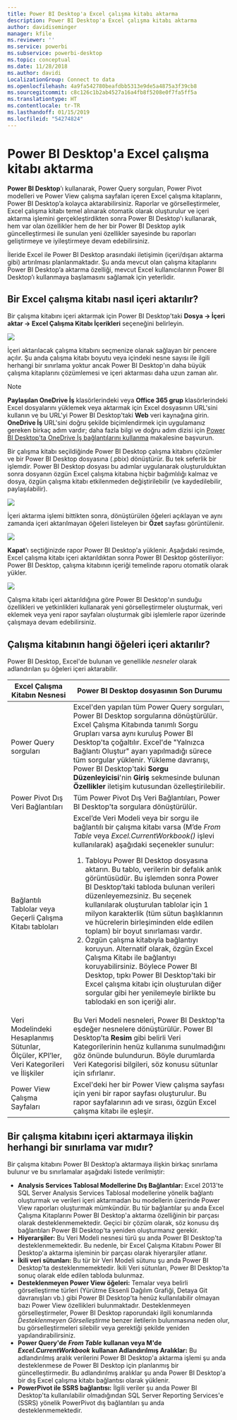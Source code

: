 ```yaml
---
title: Power BI Desktop'a Excel çalışma kitabı aktarma
description: Power BI Desktop'a Excel çalışma kitabı aktarma
author: davidiseminger
manager: kfile
ms.reviewer: ''
ms.service: powerbi
ms.subservice: powerbi-desktop
ms.topic: conceptual
ms.date: 11/28/2018
ms.author: davidi
LocalizationGroup: Connect to data
ms.openlocfilehash: 4a9fa542780beafdbb5313e9de5a4875a3f39cb8
ms.sourcegitcommit: c8c126c1b2ab4527a16a4fb8f5208e0f7fa5ff5a
ms.translationtype: HT
ms.contentlocale: tr-TR
ms.lasthandoff: 01/15/2019
ms.locfileid: "54274824"
---
```

# <a name="import-excel-workbooks-into-power-bi-desktop"></a>Power BI Desktop'a Excel çalışma kitabı aktarma
**Power BI Desktop**’ı kullanarak, Power Query sorguları, Power Pivot modelleri ve Power View çalışma sayfaları içeren Excel çalışma kitaplarını, Power BI Desktop’a kolayca aktarabilirsiniz. Raporlar ve görselleştirmeler, Excel çalışma kitabı temel alınarak otomatik olarak oluşturulur ve içeri aktarma işlemini gerçekleştirdikten sonra Power BI Desktop'ı kullanarak, hem var olan özellikler hem de her bir Power BI Desktop aylık güncelleştirmesi ile sunulan yeni özellikler sayesinde bu raporları geliştirmeye ve iyileştirmeye devam edebilirsiniz.

İleride Excel ile Power BI Desktop arasındaki iletişimin (içeri/dışarı aktarma gibi) artırılması planlanmaktadır. Şu anda mevcut olan çalışma kitaplarını Power BI Desktop’a aktarma özelliği, mevcut Excel kullanıcılarının Power BI Desktop’ı kullanmaya başlamasını sağlamak için yeterlidir.

## <a name="how-do-i-import-an-excel-workbook"></a>Bir Excel çalışma kitabı nasıl içeri aktarılır?
Bir çalışma kitabını içeri aktarmak için Power BI Desktop'taki **Dosya -\> İçeri aktar -\> Excel Çalışma Kitabı İçerikleri** seçeneğini belirleyin.

![](media/desktop-import-excel-workbooks/importexceltopbi_1.png)

İçeri aktarılacak çalışma kitabını seçmenize olanak sağlayan bir pencere açılır. Şu anda çalışma kitabı boyutu veya içindeki nesne sayısı ile ilgili herhangi bir sınırlama yoktur ancak Power BI Desktop'ın daha büyük çalışma kitaplarını çözümlemesi ve içeri aktarması daha uzun zaman alır.

> [!NOTE]
> **Paylaşılan OneDrive İş** klasörlerindeki veya **Office 365 grup** klasörlerindeki Excel dosyalarını yüklemek veya aktarmak için Excel dosyasının URL'sini kullanın ve bu URL'yi Power BI Desktop'taki **Web** veri kaynağına girin. **OneDrive İş** URL'sini doğru şekilde biçimlendirmek için uygulamanız gereken birkaç adım vardır; daha fazla bilgi ve doğru adım dizisi için [Power BI Desktop'ta OneDrive İş bağlantılarını kullanma](desktop-use-onedrive-business-links.md) makalesine başvurun.
> 
> 

Bir çalışma kitabı seçildiğinde Power BI Desktop çalışma kitabını çözümler ve bir Power BI Desktop dosyasına (.pbix) dönüştürür. Bu tek seferlik bir işlemdir. Power BI Desktop dosyası bu adımlar uygulanarak oluşturulduktan sonra dosyanın özgün Excel çalışma kitabına hiçbir bağımlılığı kalmaz ve dosya, özgün çalışma kitabı etkilenmeden değiştirilebilir (ve kaydedilebilir, paylaşılabilir).

![](media/desktop-import-excel-workbooks/importexceltopbi_2.png)

İçeri aktarma işlemi bittikten sonra, dönüştürülen öğeleri açıklayan ve aynı zamanda içeri aktarılmayan öğeleri listeleyen bir **Özet** sayfası görüntülenir.

![](media/desktop-import-excel-workbooks/importexceltopbi_3.png)

**Kapat**'ı seçtiğinizde rapor Power BI Desktop'a yüklenir. Aşağıdaki resimde, Excel çalışma kitabı içeri aktarıldıktan sonra Power BI Desktop gösteriliyor: Power BI Desktop, çalışma kitabının içeriği temelinde raporu otomatik olarak yükler.

![](media/desktop-import-excel-workbooks/importexceltopbi_4.png)

Çalışma kitabı içeri aktarıldığına göre Power BI Desktop'ın sunduğu özellikleri ve yetkinlikleri kullanarak yeni görselleştirmeler oluşturmak, veri eklemek veya yeni rapor sayfaları oluşturmak gibi işlemlerle rapor üzerinde çalışmaya devam edebilirsiniz.

## <a name="which-workbook-elements-are-imported"></a>Çalışma kitabının hangi öğeleri içeri aktarılır?
Power BI Desktop, Excel'de bulunan ve genellikle *nesneler* olarak adlandırılan şu öğeleri içeri aktarabilir.

| Excel Çalışma Kitabın Nesnesi | Power BI Desktop dosyasının Son Durumu |
| --- | --- |
| Power Query sorguları |Excel'den yapılan tüm Power Query sorguları, Power BI Desktop sorgularına dönüştürülür. Excel Çalışma Kitabında tanımlı Sorgu Grupları varsa aynı kuruluş Power BI Desktop'ta çoğaltılır. Excel'de "Yalnızca Bağlantı Oluştur" ayarı yapılmadığı sürece tüm sorgular yüklenir. Yükleme davranışı, Power BI Desktop'taki **Sorgu Düzenleyicisi**'nin **Giriş** sekmesinde bulunan **Özellikler** iletişim kutusundan özelleştirilebilir. |
| Power Pivot Dış Veri Bağlantıları |Tüm Power Pivot Dış Veri Bağlantıları, Power BI Desktop'ta sorgulara dönüştürülür. |
| Bağlantılı Tablolar veya Geçerli Çalışma Kitabı tabloları |Excel’de Veri Modeli veya bir sorgu ile bağlantılı bir çalışma kitabı varsa (M’de *From Table* veya *Excel.CurrentWorkbook()* işlevi kullanılarak) aşağıdaki seçenekler sunulur: <ol><li>Tabloyu Power BI Desktop dosyasına aktarın. Bu tablo, verilerin bir defalık anlık görüntüsüdür. Bu işlemden sonra Power BI Desktop’taki tabloda bulunan verileri düzenleyemezsiniz. Bu seçenek kullanılarak oluşturulan tablolar için 1 milyon karakterlik (tüm sütun başlıklarının ve hücrelerin birleşiminden elde edilen toplam) bir boyut sınırlaması vardır.</li><li>Özgün çalışma kitabıyla bağlantıyı koruyun. Alternatif olarak, özgün Excel Çalışma Kitabı ile bağlantıyı koruyabilirsiniz. Böylece Power BI Desktop, tıpkı Power BI Desktop'taki bir Excel çalışma kitabı için oluşturulan diğer sorgular gibi her yenilemeyle birlikte bu tablodaki en son içeriği alır.</li></ul> |
| Veri Modelindeki Hesaplanmış Sütunlar, Ölçüler, KPI’ler, Veri Kategorileri ve İlişkiler |Bu Veri Modeli nesneleri, Power BI Desktop'ta eşdeğer nesnelere dönüştürülür. Power BI Desktop’ta **Resim** gibi belirli Veri Kategorilerinin henüz kullanıma sunulmadığını göz önünde bulundurun. Böyle durumlarda Veri Kategorisi bilgileri, söz konusu sütunlar için sıfırlanır. |
| Power View Çalışma Sayfaları |Excel'deki her bir Power View çalışma sayfası için yeni bir rapor sayfası oluşturulur. Bu rapor sayfalarının adı ve sırası, özgün Excel çalışma kitabı ile eşleşir. |

## <a name="are-there-any-limitations-to-importing-a-workbook"></a>Bir çalışma kitabını içeri aktarmaya ilişkin herhangi bir sınırlama var mıdır?
Bir çalışma kitabını Power BI Desktop’a aktarmaya ilişkin birkaç sınırlama bulunur ve bu sınırlamalar aşağıdaki listede verilmiştir:

* **Analysis Services Tablosal Modellerine Dış Bağlantılar:** Excel 2013'te SQL Server Analysis Services Tablosal modellerine yönelik bağlantı oluşturmak ve verileri içeri aktarmadan bu modellerin üzerinde Power View raporları oluşturmak mümkündür. Bu tür bağlantılar şu anda Excel Çalışma Kitaplarını Power BI Desktop'a aktarma özelliğinin bir parçası olarak desteklenmemektedir. Geçici bir çözüm olarak, söz konusu dış bağlantıları Power BI Desktop'ta yeniden oluşturmanız gerekir.
* **Hiyerarşiler:** Bu Veri Modeli nesnesi türü şu anda Power BI Desktop'ta desteklenmemektedir. Bu nedenle, bir Excel Çalışma Kitabını Power BI Desktop'a aktarma işleminin bir parçası olarak hiyerarşiler atlanır.
* **İkili veri sütunları:** Bu tür bir Veri Modeli sütunu şu anda Power BI Desktop'ta desteklenmemektedir. İkili Veri sütunları, Power BI Desktop'ta sonuç olarak elde edilen tabloda bulunmaz.
* **Desteklenmeyen Power View öğeleri:** Temalar veya belirli görselleştirme türleri (Yürütme Eksenli Dağılım Grafiği, Detaya Git davranışları vb.) gibi Power BI Desktop'ta henüz kullanılabilir olmayan bazı Power View özellikleri bulunmaktadır. Desteklenmeyen görselleştirmeler, Power BI Desktop raporundaki ilgili konumlarında *Desteklenmeyen Görselleştirme* benzer iletilerin bulunmasına neden olur, bu görselleştirmeleri silebilir veya gerektiği şekilde yeniden yapılandırabilirsiniz.
* **Power Query'de** ***From Table*** **kullanan veya M'de**  ***Excel.CurrentWorkbook***  **kullanan Adlandırılmış Aralıklar:** Bu adlandırılmış aralık verilerini Power BI Desktop'a aktarma işlemi şu anda desteklenmese de Power BI Desktop için planlanmış bir güncelleştirmedir. Bu adlandırılmış aralıklar şu anda Power BI Desktop'a bir dış Excel çalışma kitabı bağlantısı olarak yüklenir.
* **PowerPivot ile SSRS bağlantısı:** İlgili veriler şu anda Power BI Desktop'ta kullanılabilir olmadığından SQL Server Reporting Services'e (SSRS) yönelik PowerPivot dış bağlantıları şu anda desteklenmemektedir.

